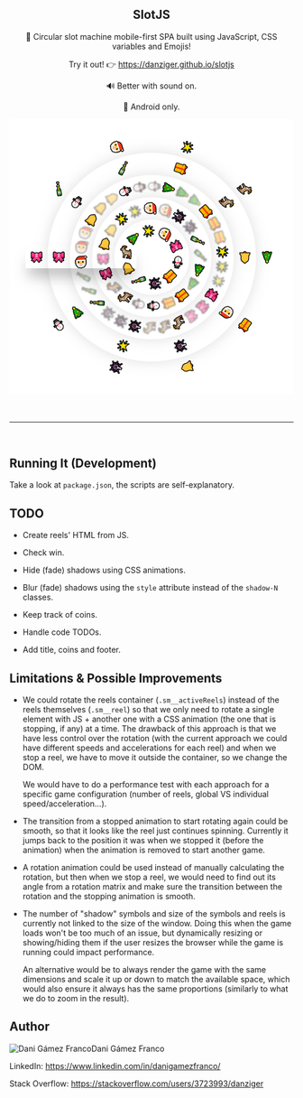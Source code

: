 <section align="center">

SlotJS
======

🎰 Circular slot machine mobile-first SPA built using JavaScript, CSS variables and Emojis!

Try it out! 👉 https://danziger.github.io/slotjs

🔊 Better with sound on.

📱 Android only.

<a href="https://danziger.github.io/slotjs" target="_blank">
    <img src="./screenshots/slotjs.png" width="512" />
</a>

</section>

<br /><hr /><br />

Running It (Development)
------------------------

Take a look at `package.json`, the scripts are self-explanatory.


TODO
----

- Create reels' HTML from JS.

- Check win.

- Hide (fade) shadows using CSS animations.

- Blur (fade) shadows using the `style` attribute instead of the `shadow-N` classes.

- Keep track of coins.

- Handle code TODOs.

- Add title, coins and footer.


Limitations & Possible Improvements
-----------------------------------

- We could rotate the reels container (`.sm__activeReels`) instead of the reels themselves (`.sm__reel`) so that we only need to rotate a single element with JS + another one with a CSS animation (the one that is stopping, if any) at a time. The drawback of this approach is that we have less control over the rotation (with the current approach we could have different speeds and accelerations for each reel) and when we stop a reel, we have to move it outside the container, so we change the DOM.

  We would have to do a performance test with each approach for a specific game configuration (number of reels, global VS individual speed/acceleration...).

- The transition from a stopped animation to start rotating again could be smooth, so that it looks like the reel just continues spinning. Currently it jumps back to the position it was when we stopped it (before the animation) when the animation is removed to start another game.

- A rotation animation could be used instead of manually calculating the rotation, but then when we stop a reel, we would need to find out its angle from a rotation matrix and make sure the transition between the rotation and the stopping animation is smooth.

- The number of "shadow" symbols and size of the symbols and reels is currently not linked to the size of the window. Doing this when the game loads won't be too much of an issue, but dynamically resizing or showing/hiding them if the user resizes the browser while the game is running could impact performance.

  An alternative would be to always render the game with the same dimensions and scale it up or down to match the available space, which would also ensure it always has the same proportions (similarly to what we do to zoom in the result).


Author
------

<img
    src="https://s.gravatar.com/avatar/ff1de7f1a325c8005379a310949f7f23?s=128"
    alt="Dani Gámez Franco"
    align="left"
/>

Dani Gámez Franco

LinkedIn: https://www.linkedin.com/in/danigamezfranco/

Stack Overflow: https://stackoverflow.com/users/3723993/danziger
